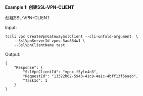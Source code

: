 **Example 1: 创建SSL-VPN-CLIENT**

创建SSL-VPN-CLIENT

Input: 

```
tccli vpc CreateVpnGatewaySslClient --cli-unfold-argument  \
    --SslVpnServerId vpns-5au854w1 \
    --SslVpnClientName test
```

Output: 
```
{
    "Response": {
        "SslVpnClientId": "vpnc-f5yln4n3",
        "RequestId": "13322b62-5943-41c9-4a1c-4bff13f56aeb",
        "TaskId": 1
    }
}
```

